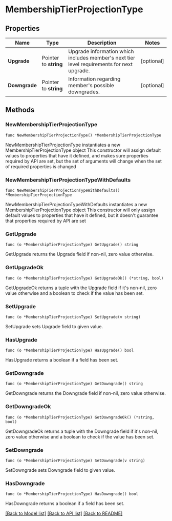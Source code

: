 # MembershipTierProjectionType

## Properties

Name | Type | Description | Notes
------------ | ------------- | ------------- | -------------
**Upgrade** | Pointer to **string** | Upgrade information which includes member&#39;s next tier level requirements for next upgrade. | [optional] 
**Downgrade** | Pointer to **string** | Information regarding member&#39;s possible downgrades. | [optional] 

## Methods

### NewMembershipTierProjectionType

`func NewMembershipTierProjectionType() *MembershipTierProjectionType`

NewMembershipTierProjectionType instantiates a new MembershipTierProjectionType object
This constructor will assign default values to properties that have it defined,
and makes sure properties required by API are set, but the set of arguments
will change when the set of required properties is changed

### NewMembershipTierProjectionTypeWithDefaults

`func NewMembershipTierProjectionTypeWithDefaults() *MembershipTierProjectionType`

NewMembershipTierProjectionTypeWithDefaults instantiates a new MembershipTierProjectionType object
This constructor will only assign default values to properties that have it defined,
but it doesn't guarantee that properties required by API are set

### GetUpgrade

`func (o *MembershipTierProjectionType) GetUpgrade() string`

GetUpgrade returns the Upgrade field if non-nil, zero value otherwise.

### GetUpgradeOk

`func (o *MembershipTierProjectionType) GetUpgradeOk() (*string, bool)`

GetUpgradeOk returns a tuple with the Upgrade field if it's non-nil, zero value otherwise
and a boolean to check if the value has been set.

### SetUpgrade

`func (o *MembershipTierProjectionType) SetUpgrade(v string)`

SetUpgrade sets Upgrade field to given value.

### HasUpgrade

`func (o *MembershipTierProjectionType) HasUpgrade() bool`

HasUpgrade returns a boolean if a field has been set.

### GetDowngrade

`func (o *MembershipTierProjectionType) GetDowngrade() string`

GetDowngrade returns the Downgrade field if non-nil, zero value otherwise.

### GetDowngradeOk

`func (o *MembershipTierProjectionType) GetDowngradeOk() (*string, bool)`

GetDowngradeOk returns a tuple with the Downgrade field if it's non-nil, zero value otherwise
and a boolean to check if the value has been set.

### SetDowngrade

`func (o *MembershipTierProjectionType) SetDowngrade(v string)`

SetDowngrade sets Downgrade field to given value.

### HasDowngrade

`func (o *MembershipTierProjectionType) HasDowngrade() bool`

HasDowngrade returns a boolean if a field has been set.


[[Back to Model list]](../README.md#documentation-for-models) [[Back to API list]](../README.md#documentation-for-api-endpoints) [[Back to README]](../README.md)


